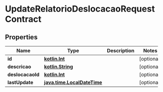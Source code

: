 # UpdateRelatorioDeslocacaoRequestContract

## Properties
Name | Type | Description | Notes
------------ | ------------- | ------------- | -------------
**id** | [**kotlin.Int**](.md) |  |  [optional]
**descricao** | [**kotlin.String**](.md) |  |  [optional]
**deslocacaoId** | [**kotlin.Int**](.md) |  |  [optional]
**lastUpdate** | [**java.time.LocalDateTime**](java.time.LocalDateTime.md) |  |  [optional]
